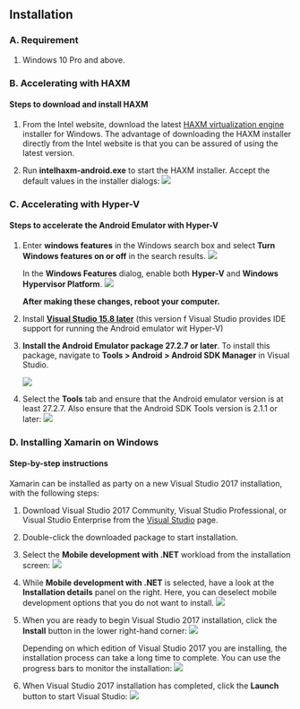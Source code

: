 ## Installation
### A. Requirement
1. Windows 10 Pro and above.

### B. Accelerating with HAXM
#### Steps to download and install HAXM
1. From the Intel website, download the latest [HAXM virtualization engine](https://software.intel.com/en-us/articles/intel-hardware-accelerated-execution-manager-intel-haxm) installer for Windows. The advantage of downloading the HAXM installer directly from the Intel website is that you can be assured of using the latest version.

2. Run **intelhaxm-android.exe** to start the HAXM installer. Accept the default values in the installer dialogs:
![](https://github.com/ceteongvanness/SP_XamarinWorkshop/blob/master/Images/A12.png)
 

### C. Accelerating with Hyper-V
#### Steps to accelerate the Android Emulator with Hyper-V
1. Enter **windows features** in the Windows search box and select **Turn Windows features on or off** in the search results.
![](https://github.com/ceteongvanness/SP_XamarinWorkshop/blob/master/Images/A8.png)

	In the **Windows Features** dialog, enable both **Hyper-V** and **Windows Hypervisor Platform**.
	![](https://github.com/ceteongvanness/SP_XamarinWorkshop/blob/master/Images/A9.png)

	**After making these changes, reboot your computer.**

2. Install [**Visual Studio 15.8 later**](https://visualstudio.microsoft.com/vs/) (this version f Visual Studio provides IDE support for running the Android emulator wit Hyper-V)

3. **Install the Android Emulator package 27.2.7 or later**. To install this package, navigate to **Tools > Android > Android SDK Manager** in Visual Studio. 

	![](https://github.com/ceteongvanness/SP_XamarinWorkshop/blob/master/Images/A10.png)

4. Select the **Tools** tab and ensure that the Android emulator version is at least 27.2.7. Also ensure that the Android SDK Tools version is 2.1.1 or later:
![](https://github.com/ceteongvanness/SP_XamarinWorkshop/blob/master/Images/A11.png)

### D.  Installing Xamarin on Windows
#### Step-by-step instructions
Xamarin can be installed as party on a new Visual Studio 2017 installation, with the following steps:
1. Download Visual Studio 2017 Community, Visual Studio Professional, or Visual Studio Enterprise from the [Visual Studio](https://visualstudio.microsoft.com/vs/) page.

2. Double-click the downloaded package to start installation.

3. Select the **Mobile development with .NET** workload from the installation screen:
![](https://github.com/ceteongvanness/SP_XamarinWorkshop/blob/master/Images/A1.png)

4. While **Mobile development with .NET** is selected, have a look at the **Installation details** panel on the right. Here, you can deselect mobile development options that you do not want to install.
![](https://github.com/ceteongvanness/SP_XamarinWorkshop/blob/master/Images/A2.png)

5. When you are ready to begin Visual Studio 2017 installation, click the **Install** button in the lower right-hand corner:
![](https://github.com/ceteongvanness/SP_XamarinWorkshop/blob/master/Images/A3.png)

	Depending on which edition of Visual Studio 2017 you are installing, the installation process can take a long time to complete. You can use the progress bars to monitor the installation:
![](https://github.com/ceteongvanness/SP_XamarinWorkshop/blob/master/Images/A4.png)

6. When Visual Studio 2017 installation has completed, click the **Launch** button to start Visual Studio:
![](https://github.com/ceteongvanness/SP_XamarinWorkshop/blob/master/Images/A5.png)


